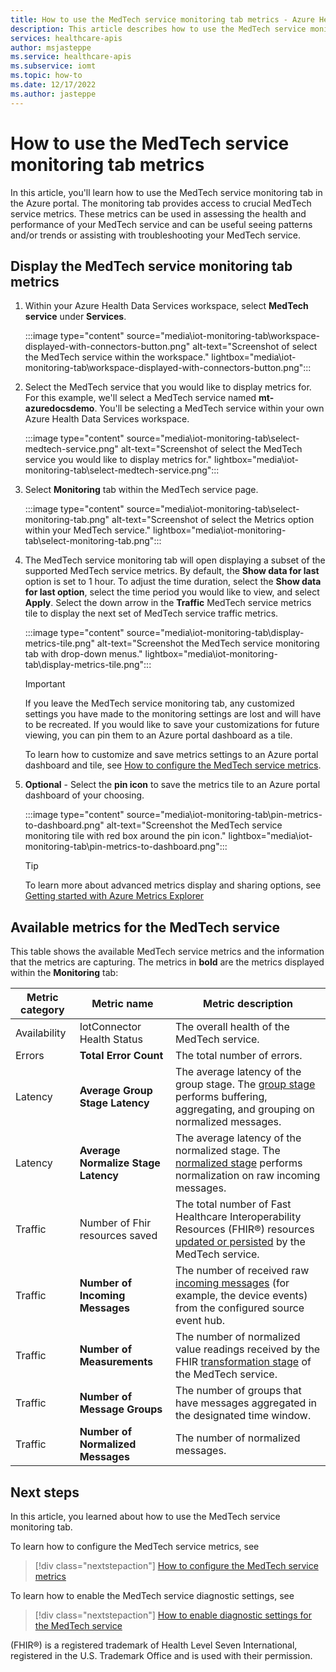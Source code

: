 ```yaml
---
title: How to use the MedTech service monitoring tab metrics - Azure Health Data Services
description: This article describes how to use the MedTech service monitoring tab metrics.
services: healthcare-apis
author: msjasteppe
ms.service: healthcare-apis
ms.subservice: iomt
ms.topic: how-to
ms.date: 12/17/2022
ms.author: jasteppe
---
```


# How to use the MedTech service monitoring tab metrics

In this article, you'll learn how to use the MedTech service monitoring tab in the Azure portal. The monitoring tab provides access to crucial MedTech service metrics. These metrics can be used in assessing the health and performance of your MedTech service and can be useful seeing patterns and/or trends or assisting with troubleshooting your MedTech service.

## Display the MedTech service monitoring tab metrics

1. Within your Azure Health Data Services workspace, select **MedTech service** under **Services**.

   :::image type="content" source="media\iot-monitoring-tab\workspace-displayed-with-connectors-button.png" alt-text="Screenshot of select the MedTech service within the workspace." lightbox="media\iot-monitoring-tab\workspace-displayed-with-connectors-button.png":::

2. Select the MedTech service that you would like to display metrics for. For this example, we'll select a MedTech service named **mt-azuredocsdemo**. You'll be selecting a MedTech service within your own Azure Health Data Services workspace.

   :::image type="content" source="media\iot-monitoring-tab\select-medtech-service.png" alt-text="Screenshot of select the MedTech service you would like to display metrics for." lightbox="media\iot-monitoring-tab\select-medtech-service.png":::

3. Select **Monitoring** tab within the MedTech service page.

   :::image type="content" source="media\iot-monitoring-tab\select-monitoring-tab.png" alt-text="Screenshot of select the Metrics option within your MedTech service." lightbox="media\iot-monitoring-tab\select-monitoring-tab.png":::

4. The MedTech service monitoring tab will open displaying a subset of the supported MedTech service metrics. By default, the **Show data for last** option is set to 1 hour. To adjust the time duration, select the **Show data for last option**, select the time period you would like to view, and select **Apply**. Select the down arrow in the **Traffic** MedTech service metrics tile to display the next set of MedTech service traffic metrics. 

   :::image type="content" source="media\iot-monitoring-tab\display-metrics-tile.png" alt-text="Screenshot the MedTech service monitoring tab with drop-down menus." lightbox="media\iot-monitoring-tab\display-metrics-tile.png":::

   > [!IMPORTANT]
   > If you leave the MedTech service monitoring tab, any customized settings you have made to the monitoring settings are lost and will have to be recreated. If you would like to save your customizations for future viewing, you can pin them to an Azure portal dashboard as a tile. 
   >
   > To learn how to customize and save metrics settings to an Azure portal dashboard and tile, see [How to configure the MedTech service metrics](how-to-configure-metrics.md).  

5. **Optional** - Select the **pin icon** to save the metrics tile to an Azure portal dashboard of your choosing.

   :::image type="content" source="media\iot-monitoring-tab\pin-metrics-to-dashboard.png" alt-text="Screenshot the MedTech service monitoring tile with red box around the pin icon." lightbox="media\iot-monitoring-tab\pin-metrics-to-dashboard.png":::
   
   > [!TIP]
   > To learn more about advanced metrics display and sharing options, see [Getting started with Azure Metrics Explorer](/azure/azure-monitor/essentials/metrics-getting-started)

## Available metrics for the MedTech service

This table shows the available MedTech service metrics and the information that the metrics are capturing. The metrics in **bold** are the metrics displayed within the **Monitoring** tab:  

Metric category|Metric name|Metric description|
|--------------|-----------|--------------|
|Availability|IotConnector Health Status|The overall health of the MedTech service.|
|Errors|**Total Error Count**|The total number of errors.|
|Latency|**Average Group Stage Latency**|The average latency of the group stage. The [group stage](data-flow.md#group) performs buffering, aggregating, and grouping on normalized messages.|
|Latency|**Average Normalize Stage Latency**|The average latency of the normalized stage. The [normalized stage](data-flow.md#normalize) performs normalization on raw incoming messages.|
|Traffic|Number of Fhir resources saved|The total number of Fast Healthcare Interoperability Resources (FHIR&#174;) resources [updated or persisted](data-flow.md#persist) by the MedTech service.|
|Traffic|**Number of Incoming Messages**|The number of received raw [incoming messages](data-flow.md#ingest) (for example, the device events) from the configured source event hub.|
|Traffic|**Number of Measurements**|The number of normalized value readings received by the FHIR [transformation stage](data-flow.md#transform) of the MedTech service.|
|Traffic|**Number of Message Groups**|The number of groups that have messages aggregated in the designated time window.|
|Traffic|**Number of Normalized Messages**|The number of normalized messages.|

## Next steps

In this article, you learned about how to use the MedTech service monitoring tab.

To learn how to configure the MedTech service metrics, see

> [!div class="nextstepaction"]
> [How to configure the MedTech service metrics](how-to-configure-metrics.md)

To learn how to enable the MedTech service diagnostic settings, see

> [!div class="nextstepaction"]
> [How to enable diagnostic settings for the MedTech service](how-to-enable-diagnostic-settings.md)

(FHIR&#174;) is a registered trademark of Health Level Seven International, registered in the U.S. Trademark Office and is used with their permission.
